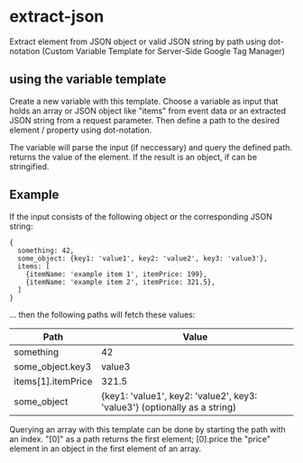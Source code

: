 # extract-json
Extract element from JSON object or valid JSON string by path using dot-notation (Custom Variable Template for Server-Side Google Tag Manager)

## using the variable template
Create a new variable with this template. Choose a variable as input that holds an array or JSON object like "items" from event data or an extracted JSON string from a request parameter. Then define a path to the desired element / property using dot-notation.

The variable will parse the input (if neccessary) and query the defined path. returns the value of the element. If the result is an object, if can be stringified. 

## Example
If the input consists of the following object or the corresponding JSON string:

```
{
  something: 42,
  some_object: {key1: 'value1', key2: 'value2', key3: 'value3'},
  items: [
    {itemName: 'example item 1', itemPrice: 199},
    {itemName: 'example item 2', itemPrice: 321.5},
  ]
}
```
... then the following paths will fetch these values:

Path | Value
------------ | -------------
something | 42
some_object.key3 | value3
items[1].itemPrice | 321.5
some_object | {key1: 'value1', key2: 'value2', key3: 'value3'} (optionally as a string) 

Querying an array with this template can be done by starting the path with an index. "[0]" as a path returns the first element; [0].price the "price" element in an object in the first element of an array.
